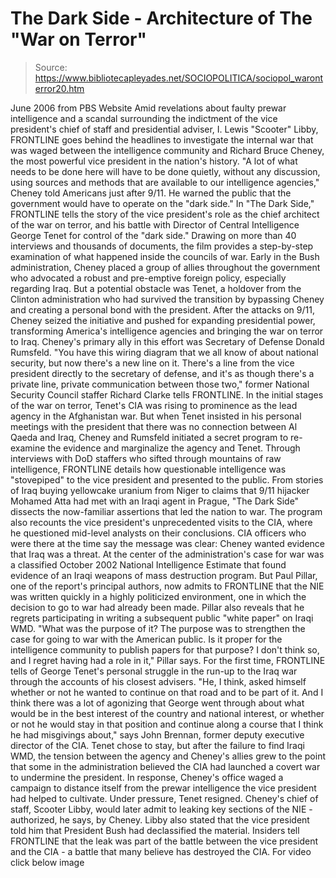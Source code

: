 # The Dark Side - Architecture of The "War on Terror"

> Source: https://www.bibliotecapleyades.net/SOCIOPOLITICA/sociopol_waronterror20.htm

June 2006
from
PBS
Website
Amid revelations about faulty prewar
intelligence and a scandal surrounding the indictment of the vice
president's chief of staff and presidential adviser, I. Lewis "Scooter"
Libby, FRONTLINE goes behind the headlines to investigate the internal war
that was waged between the intelligence community and Richard Bruce Cheney,
the most powerful vice president in the nation's history.
"A lot of what needs to be done here will have to be done quietly, without
any discussion, using sources and methods that are available to our
intelligence agencies," Cheney told Americans just after 9/11.
He warned the
public that the government would have to operate on the "dark side."
In "The Dark Side," FRONTLINE tells the story of the vice president's role
as the chief architect of the war on terror, and his battle with Director of
Central Intelligence George Tenet for control of the "dark side."
Drawing on
more than 40 interviews and thousands of documents, the film provides a
step-by-step examination of what happened inside the councils of war.
Early in the
Bush administration, Cheney placed a group of allies throughout
the government who advocated a robust and pre-emptive foreign policy,
especially regarding Iraq. But a potential obstacle was Tenet, a holdover
from the Clinton administration who had survived the transition by bypassing
Cheney and creating a personal bond with the president.
After the
attacks on 9/11, Cheney seized the initiative and pushed for
expanding presidential power, transforming America's intelligence agencies
and bringing the war on terror to Iraq.
Cheney's primary ally in this effort
was Secretary of Defense Donald Rumsfeld.
"You have this wiring diagram that we all know of about national security,
but now there's a new line on it. There's a line from the vice president
directly to the secretary of defense, and it's as though there's a private
line, private communication between those two," former National Security
Council staffer Richard Clarke tells FRONTLINE.
In the initial stages of the war on terror, Tenet's CIA was rising to
prominence as the lead agency in the Afghanistan war.
But when Tenet
insisted in his personal meetings with the president that there was no
connection between Al Qaeda and Iraq, Cheney and Rumsfeld initiated a secret
program to re-examine the evidence and marginalize the agency and Tenet.
Through interviews with DoD staffers who sifted through mountains of raw
intelligence, FRONTLINE details how questionable intelligence was "stovepiped"
to the vice president and presented to the public.
From stories of Iraq buying yellowcake uranium from Niger to claims that
9/11 hijacker Mohamed Atta had met with an Iraqi agent in Prague, "The Dark
Side" dissects the now-familiar assertions that led the nation to war.
The
program also recounts the vice president's unprecedented visits to the CIA,
where he questioned mid-level analysts on their conclusions. CIA officers
who were there at the time say the message was clear: Cheney wanted evidence
that Iraq was a threat.
At the center of the administration's case for war was a classified October
2002 National Intelligence Estimate that found evidence of an Iraqi weapons
of mass destruction program. But Paul Pillar, one of the report's principal
authors, now admits to FRONTLINE that the NIE was written quickly in a
highly politicized environment, one in which the decision to go to war had
already been made.
Pillar also reveals that he regrets participating in
writing a subsequent public "white paper" on Iraqi WMD.
"What was the
purpose of it? The purpose was to strengthen the case for going to war with
the American public. Is it proper for the intelligence community to publish
papers for that purpose? I don't think so, and I regret having had a role in
it," Pillar says.
For the first time, FRONTLINE tells of George Tenet's personal struggle in
the run-up to the Iraq war through the accounts of his closest advisers.
"He, I think, asked himself whether or not he wanted to continue on that
road and to be part of it. And I think there was a lot of agonizing that
George went through about what would be in the best interest of the country
and national interest, or whether or not he would stay in that position and
continue along a course that I think he had misgivings about," says John
Brennan, former deputy executive director of the CIA.
Tenet chose to stay, but after the failure to find Iraqi WMD, the tension
between the agency and Cheney's allies grew to the point that some in the
administration believed the CIA had launched a covert war to undermine the
president.
In response, Cheney's office waged a campaign to distance itself
from the prewar intelligence the vice president had helped to cultivate.
Under pressure, Tenet resigned.
Cheney's chief of staff, Scooter Libby,
would later admit to leaking key sections of the NIE - authorized, he says,
by Cheney.
Libby also stated that the vice president told him that President
Bush had declassified the material. Insiders tell FRONTLINE that the leak
was part of the battle between the vice president and the CIA - a battle
that many believe has destroyed the CIA.
For video click below
image
